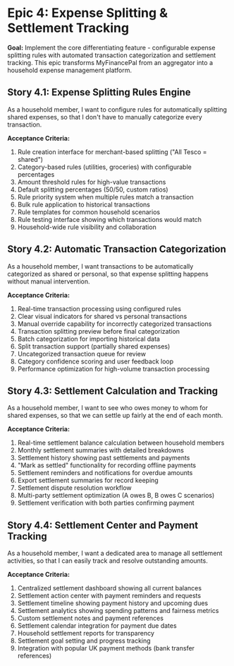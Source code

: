 # Epic 4: Expense Splitting & Settlement Tracking

**Goal:** Implement the core differentiating feature - configurable expense splitting rules with automated transaction categorization and settlement tracking. This epic transforms MyFinancePal from an aggregator into a household expense management platform.

## Story 4.1: Expense Splitting Rules Engine

As a household member,
I want to configure rules for automatically splitting shared expenses,
so that I don't have to manually categorize every transaction.

**Acceptance Criteria:**
1. Rule creation interface for merchant-based splitting ("All Tesco = shared")
2. Category-based rules (utilities, groceries) with configurable percentages
3. Amount threshold rules for high-value transactions
4. Default splitting percentages (50/50, custom ratios)
5. Rule priority system when multiple rules match a transaction
6. Bulk rule application to historical transactions
7. Rule templates for common household scenarios
8. Rule testing interface showing which transactions would match
9. Household-wide rule visibility and collaboration

## Story 4.2: Automatic Transaction Categorization

As a household member,
I want transactions to be automatically categorized as shared or personal,
so that expense splitting happens without manual intervention.

**Acceptance Criteria:**
1. Real-time transaction processing using configured rules
2. Clear visual indicators for shared vs personal transactions
3. Manual override capability for incorrectly categorized transactions
4. Transaction splitting preview before final categorization
5. Batch categorization for importing historical data
6. Split transaction support (partially shared expenses)
7. Uncategorized transaction queue for review
8. Category confidence scoring and user feedback loop
9. Performance optimization for high-volume transaction processing

## Story 4.3: Settlement Calculation and Tracking

As a household member,
I want to see who owes money to whom for shared expenses,
so that we can settle up fairly at the end of each month.

**Acceptance Criteria:**
1. Real-time settlement balance calculation between household members
2. Monthly settlement summaries with detailed breakdowns
3. Settlement history showing past settlements and payments
4. "Mark as settled" functionality for recording offline payments
5. Settlement reminders and notifications for overdue amounts
6. Export settlement summaries for record keeping
7. Settlement dispute resolution workflow
8. Multi-party settlement optimization (A owes B, B owes C scenarios)
9. Settlement verification with both parties confirming payment

## Story 4.4: Settlement Center and Payment Tracking

As a household member,
I want a dedicated area to manage all settlement activities,
so that I can easily track and resolve outstanding amounts.

**Acceptance Criteria:**
1. Centralized settlement dashboard showing all current balances
2. Settlement action center with payment reminders and requests
3. Settlement timeline showing payment history and upcoming dues
4. Settlement analytics showing spending patterns and fairness metrics
5. Custom settlement notes and payment references
6. Settlement calendar integration for payment due dates
7. Household settlement reports for transparency
8. Settlement goal setting and progress tracking
9. Integration with popular UK payment methods (bank transfer references)
